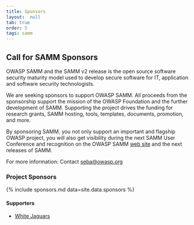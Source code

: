 ```yaml
---
title: Sponsors
layout:  null
tab: true
order: 5
tags: samm
---
```


## Call for SAMM Sponsors

OWASP SAMM and the SAMM v2 release is the open source software
security maturity model used to develop secure software for IT,
application and software security technologists.

We are seeking sponsors to support OWASP SAMM. All proceeds from the
sponsorship support the mission of the OWASP Foundation and the further
development of SAMM. Supporting the project drives the funding for
research grants, SAMM hosting, tools, templates, documents, promotion,
and more.

By sponsoring SAMM, you not only support an important and flagship OWASP
project, you will also get visibility during the next SAMM User Conference 
and recognition on the OWASP SAMM [web site](https://owaspsamm.org/) and
the next releases of SAMM.

For more information: Contact <seba@owasp.org>

### Project Sponsors

{% include sponsors.md data=site.data.sponsors %}

#### Supporters

* [White Jaguars](https://www.whitejaguars.com/)

